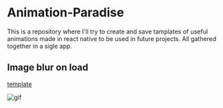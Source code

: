 # Animation-Paradise

This is a repository where I'll try to create and save tamplates of useful animations made in react native to be used in future projects. All gathered together in a sigle app.

## Image blur on load
[template](https://github.com/GabrielDVpereira/Animation-Paradise/tree/master/templates/animations/image-blur)


![gif](https://github.com/GabrielDVpereira/Animation-Paradise/blob/master/gifs/imageBlur.gif?raw=true)
